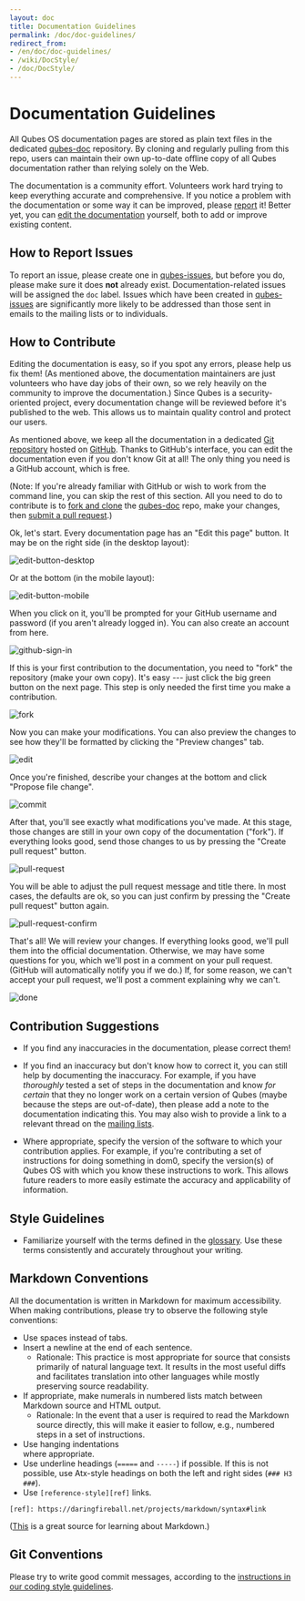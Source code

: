 ```yaml
---
layout: doc
title: Documentation Guidelines
permalink: /doc/doc-guidelines/
redirect_from:
- /en/doc/doc-guidelines/
- /wiki/DocStyle/
- /doc/DocStyle/
---
```


Documentation Guidelines
========================

All Qubes OS documentation pages are stored as plain text files in the
dedicated [qubes-doc] repository. By cloning and regularly pulling from
this repo, users can maintain their own up-to-date offline copy of all Qubes
documentation rather than relying solely on the Web.

The documentation is a community effort. Volunteers work hard trying to
keep everything accurate and comprehensive. If you notice a problem with the
documentation or some way it can be improved, please [report] it! Better
yet, you can [edit the documentation][contribute] yourself, both to add or improve existing content.


How to Report Issues
--------------------

To report an issue, please create one in [qubes-issues], but before you do,
please make sure it does **not** already exist. Documentation-related
issues will be assigned the `doc` label. Issues which have been created in
[qubes-issues] are significantly more likely to be addressed than those sent in
emails to the mailing lists or to individuals.


How to Contribute
-----------------

Editing the documentation is easy, so if you spot any errors, please help us
fix them! (As mentioned above, the documentation maintainers are just volunteers
who have day jobs of their own, so we rely heavily on the community to improve
the documentation.) Since Qubes is a security-oriented project, every
documentation change will be reviewed before it's published to the web. This
allows us to maintain quality control and protect our users.

As mentioned above, we keep all the documentation in a dedicated [Git
repository][qubes-doc] hosted on [GitHub]. Thanks to GitHub's interface, you can
edit the documentation even if you don't know Git at all! The only thing you
need is a GitHub account, which is free.

(Note: If you're already familiar with GitHub or wish to work from the command
line, you can skip the rest of this section. All you need to do to contribute is
to [fork and clone][gh-fork] the [qubes-doc] repo, make your changes, then
[submit a pull request][gh-pull].)

Ok, let's start. Every documentation page has an "Edit this page" button. It may
be on the right side (in the desktop layout):

![edit-button-desktop](/attachment/wiki/doc-edit/03-button2.png)

Or at the bottom (in the mobile layout):

![edit-button-mobile](/attachment/wiki/doc-edit/02-button1.png)

When you click on it, you'll be prompted for your GitHub username and password
(if you aren't already logged in). You can also create an account from here.

![github-sign-in](/attachment/wiki/doc-edit/04-sign-in.png)

If this is your first contribution to the documentation, you need to "fork" the
repository (make your own copy). It's easy --- just click the big green button
on the next page. This step is only needed the first time you make a
contribution.

![fork](/attachment/wiki/doc-edit/05-fork.png)

Now you can make your modifications. You can also preview the changes to see how
they'll be formatted by clicking the "Preview changes" tab.

![edit](/attachment/wiki/doc-edit/06-edit.png)

Once you're finished, describe your changes at the bottom and click "Propose file
change".

![commit](/attachment/wiki/doc-edit/07-commit-msg.png)

After that, you'll see exactly what modifications you've made. At this stage,
those changes are still in your own copy of the documentation ("fork"). If
everything looks good, send those changes to us by pressing the "Create pull
request" button.

![pull-request](/attachment/wiki/doc-edit/08-review-changes.png)

You will be able to adjust the pull request message and title there. In most
cases, the defaults are ok, so you can just confirm by pressing the "Create pull
request" button again.

![pull-request-confirm](/attachment/wiki/doc-edit/09-create-pull-request.png)

That's all! We will review your changes. If everything looks good, we'll pull
them into the official documentation. Otherwise, we may have some questions for
you, which we'll post in a comment on your pull request. (GitHub will
automatically notify you if we do.) If, for some reason, we can't accept your
pull request, we'll post a comment explaining why we can't.

![done](/attachment/wiki/doc-edit/10-done.png)


Contribution Suggestions
------------------------

 * If you find any inaccuracies in the documentation, please correct them!

 * If you find an inaccuracy but don't know how to correct it, you can still help
   by documenting the inaccuracy. For example, if you have *thoroughly* tested
   a set of steps in the documentation and know *for certain* that they no
   longer work on a certain version of Qubes (maybe because the steps are
   out-of-date), then please add a note to the documentation indicating this.
   You may also wish to provide a link to a relevant thread on the [mailing
   lists].

 * Where appropriate, specify the version of the software to which your
   contribution applies. For example, if you're contributing a set of
   instructions for doing something in dom0, specify the version(s) of Qubes OS
   with which you know these instructions to work. This allows future readers to
   more easily estimate the accuracy and applicability of information.


Style Guidelines
----------------

 * Familiarize yourself with the terms defined in the [glossary]. Use these
   terms consistently and accurately throughout your writing.


Markdown Conventions
--------------------

All the documentation is written in Markdown for maximum accessibility. When
making contributions, please try to observe the following style conventions:

 * Use spaces instead of tabs.
 * Insert a newline at the end of each sentence.
   * Rationale: This practice is most appropriate for source that consists
     primarily of natural language text. It results in the most useful diffs
     and facilitates translation into other languages while mostly preserving
     source readability.
 * If appropriate, make numerals in numbered lists match between Markdown
   source and HTML output.
   * Rationale: In the event that a user is required to read the Markdown source
     directly, this will make it easier to follow, e.g., numbered steps in a set
     of instructions.
 * Use hanging indentations  
   where appropriate.
 * Use underline headings (`=====` and `-----`) if possible. If this is not
   possible, use Atx-style headings on both the left and right sides
   (`### H3 ###`).
 * Use `[reference-style][ref]` links.  
 
`[ref]: https://daringfireball.net/projects/markdown/syntax#link`

([This][md] is a great source for learning about Markdown.)


Git Conventions
---------------

Please try to write good commit messages, according to the
[instructions in our coding style guidelines][git-commit].


[qubes-doc]: https://github.com/QubesOS/qubes-doc
[glossary]: /doc/glossary/
[report]: #how-to-report-issues
[contribute]: #how-to-contribute
[qubes-issues]: https://github.com/QubesOS/qubes-issues/issues
[gh-fork]: https://guides.github.com/activities/forking/
[gh-pull]: https://help.github.com/articles/using-pull-requests/
[GitHub]: https://github.com/
[mailing lists]: /mailing-lists/
[md]: https://daringfireball.net/projects/markdown/
[git-commit]: /doc/coding-style/#commit-message-guidelines
